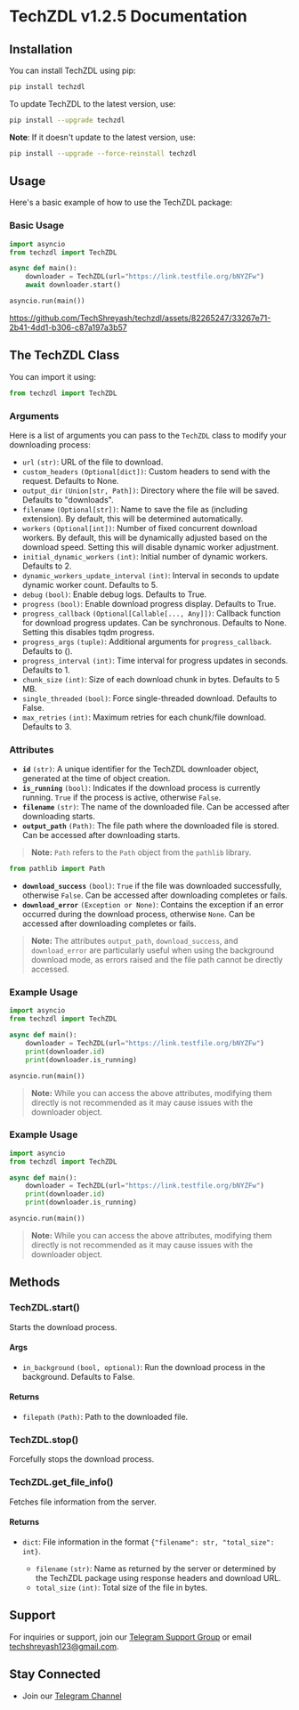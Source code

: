 # TechZDL v1.2.5 Documentation

## Installation

You can install TechZDL using pip:

```sh
pip install techzdl
```

To update TechZDL to the latest version, use:

```sh
pip install --upgrade techzdl
```

**Note**: If it doesn't update to the latest version, use:

```sh
pip install --upgrade --force-reinstall techzdl
```

## Usage

Here's a basic example of how to use the TechZDL package:

### Basic Usage

```python
import asyncio
from techzdl import TechZDL

async def main():
    downloader = TechZDL(url="https://link.testfile.org/bNYZFw")
    await downloader.start()

asyncio.run(main())
```

https://github.com/TechShreyash/techzdl/assets/82265247/33267e71-2b41-4dd1-b306-c87a197a3b57

## The TechZDL Class

You can import it using:

```python
from techzdl import TechZDL
```

### Arguments

Here is a list of arguments you can pass to the `TechZDL` class to modify your downloading process:

- `url` `(str)`: URL of the file to download.
- `custom_headers` `(Optional[dict])`: Custom headers to send with the request. Defaults to None.
- `output_dir` `(Union[str, Path])`: Directory where the file will be saved. Defaults to "downloads".
- `filename` `(Optional[str])`: Name to save the file as (including extension). By default, this will be determined automatically.
- `workers` `(Optional[int])`: Number of fixed concurrent download workers. By default, this will be dynamically adjusted based on the download speed. Setting this will disable dynamic worker adjustment.
- `initial_dynamic_workers` `(int)`: Initial number of dynamic workers. Defaults to 2.
- `dynamic_workers_update_interval` `(int)`: Interval in seconds to update dynamic worker count. Defaults to 5.
- `debug` `(bool)`: Enable debug logs. Defaults to True.
- `progress` `(bool)`: Enable download progress display. Defaults to True.
- `progress_callback` `(Optional[Callable[..., Any]])`: Callback function for download progress updates. Can be synchronous. Defaults to None. Setting this disables tqdm progress.
- `progress_args` `(tuple)`: Additional arguments for `progress_callback`. Defaults to ().
- `progress_interval` `(int)`: Time interval for progress updates in seconds. Defaults to 1.
- `chunk_size` `(int)`: Size of each download chunk in bytes. Defaults to 5 MB.
- `single_threaded` `(bool)`: Force single-threaded download. Defaults to False.
- `max_retries` `(int)`: Maximum retries for each chunk/file download. Defaults to 3.

### Attributes

- **`id`** `(str)`: A unique identifier for the TechZDL downloader object, generated at the time of object creation.
- **`is_running`** `(bool)`: Indicates if the download process is currently running. `True` if the process is active, otherwise `False`.
- **`filename`** `(str)`: The name of the downloaded file. Can be accessed after downloading starts.
- **`output_path`** `(Path)`: The file path where the downloaded file is stored. Can be accessed after downloading starts.

> **Note:** `Path` refers to the `Path` object from the `pathlib` library.
```python
from pathlib import Path
```

- **`download_success`** `(bool)`: `True` if the file was downloaded successfully, otherwise `False`. Can be accessed after downloading completes or fails.
- **`download_error`** `(Exception or None)`: Contains the exception if an error occurred during the download process, otherwise `None`. Can be accessed after downloading completes or fails.

> **Note:** The attributes `output_path`, `download_success`, and `download_error` are particularly useful when using the background download mode, as errors raised and the file path cannot be directly accessed.

### Example Usage

```python
import asyncio
from techzdl import TechZDL

async def main():
    downloader = TechZDL(url="https://link.testfile.org/bNYZFw")
    print(downloader.id)
    print(downloader.is_running)

asyncio.run(main())
```

> **Note:** While you can access the above attributes, modifying them directly is not recommended as it may cause issues with the downloader object.

### Example Usage

```python
import asyncio
from techzdl import TechZDL

async def main():
    downloader = TechZDL(url="https://link.testfile.org/bNYZFw")
    print(downloader.id)
    print(downloader.is_running)

asyncio.run(main())
```

> **Note:** While you can access the above attributes, modifying them directly is not recommended as it may cause issues with the downloader object.

## Methods

### TechZDL.start()

Starts the download process.

#### Args

- `in_background` `(bool, optional)`: Run the download process in the background. Defaults to False.

#### Returns

- `filepath` `(Path)`: Path to the downloaded file.


### TechZDL.stop()

Forcefully stops the download process.

### TechZDL.get_file_info()

Fetches file information from the server.

#### Returns

- `dict`: File information in the format `{"filename": str, "total_size": int}`.

  - `filename` `(str)`: Name as returned by the server or determined by the TechZDL package using response headers and download URL.
  - `total_size` `(int)`: Total size of the file in bytes.

## Support

For inquiries or support, join our [Telegram Support Group](https://telegram.me/TechZBots_Support) or email [techshreyash123@gmail.com](mailto:techshreyash123@gmail.com).

## Stay Connected

- Join our [Telegram Channel](https://telegram.me/TechZBots)
